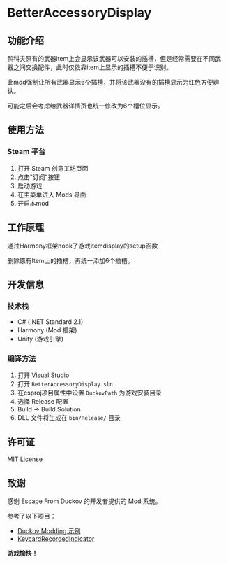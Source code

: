 # BetterAccessoryDisplay

## 功能介绍

鸭科夫原有的武器item上会显示该武器可以安装的插槽，但是经常需要在不同武器之间交换配件，此时仅依靠item上显示的插槽不便于识别。

此mod强制让所有武器显示6个插槽，并将该武器没有的插槽显示为红色方便辨认。

可能之后会考虑给武器详情页也统一修改为6个槽位显示。

## 使用方法

### Steam 平台

1. 打开 Steam 创意工坊页面
2. 点击"订阅"按钮
3. 启动游戏
4. 在主菜单进入 Mods 界面
5. 开启本mod

## 工作原理

通过Harmony框架hook了游戏itemdisplay的setup函数

删除原有Item上的插槽，再统一添加6个插槽。

## 开发信息

### 技术栈

- C# (.NET Standard 2.1)
- Harmony (Mod 框架)
- Unity (游戏引擎)

### 编译方法

1. 打开 Visual Studio
2. 打开 `BetterAccessoryDisplay.sln`
3. 在csproj项目属性中设置 `DuckovPath` 为游戏安装目录
4. 选择 Release 配置
5. Build → Build Solution
6. DLL 文件将生成在 `bin/Release/` 目录

## 许可证

MIT License

## 致谢

感谢 Escape From Duckov 的开发者提供的 Mod 系统。

参考了以下项目：
- [Duckov Modding 示例](https://github.com/xvrsl/duckov_modding)
- [KeycardRecordedIndicator](https://github.com/Tonwed/KeycardRecordedIndicator)

**游戏愉快！**



